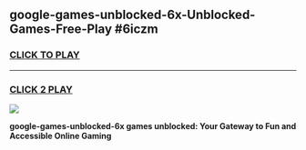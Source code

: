 
## google-games-unblocked-6x-Unblocked-Games-Free-Play #6iczm
<h3>
<a href="https://us.freeplayer.one?title=google-games-unblocked-6x&ref=9M">CLICK TO PLAY</a></h3>
<hr>

<h3>
<a href="https://us.freeplayer.one?title=google-games-unblocked-6x&ref=9M">CLICK 2 PLAY</a>
  
</h3>

<a href="https://us.freeplayer.one?title=google-games-unblocked-6x&ref=9M"><img src="https://clearcache.store/games.png"></a>


**google-games-unblocked-6x games unblocked: Your Gateway to Fun and Accessible Online Gaming**
